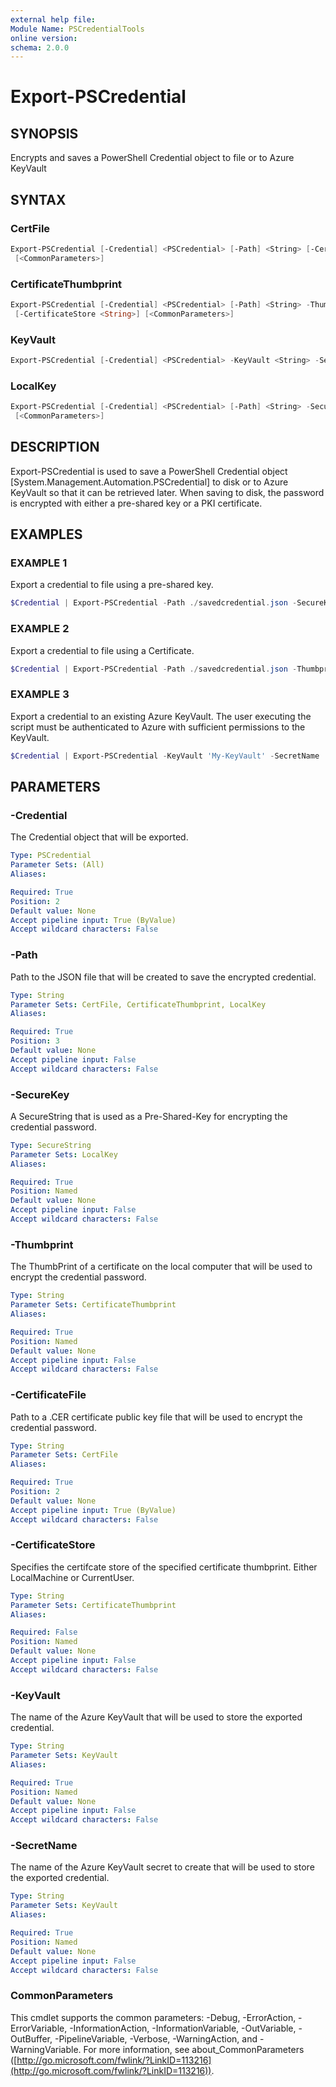 ```yaml
---
external help file:
Module Name: PSCredentialTools
online version:
schema: 2.0.0
---
```


# Export-PSCredential

## SYNOPSIS

Encrypts and saves a PowerShell Credential object to file or to Azure KeyVault

## SYNTAX

### CertFile

```PowerShell
Export-PSCredential [-Credential] <PSCredential> [-Path] <String> [-CertificateFile] <String>
 [<CommonParameters>]
```

### CertificateThumbprint

```PowerShell
Export-PSCredential [-Credential] <PSCredential> [-Path] <String> -Thumbprint <String>
 [-CertificateStore <String>] [<CommonParameters>]
```

### KeyVault

```PowerShell
Export-PSCredential [-Credential] <PSCredential> -KeyVault <String> -SecretName <String> [<CommonParameters>]
```

### LocalKey

```PowerShell
Export-PSCredential [-Credential] <PSCredential> [-Path] <String> -SecureKey <SecureString>
 [<CommonParameters>]
```

## DESCRIPTION

Export-PSCredential is used to save a PowerShell Credential object \[System.Management.Automation.PSCredential\] to disk
or to Azure KeyVault so that it can be retrieved later.
When saving to disk, the password is encrypted with either a pre-shared key
or a PKI certificate.

## EXAMPLES

### EXAMPLE 1

Export a credential to file using a pre-shared key.

```PowerShell
$Credential | Export-PSCredential -Path ./savedcredential.json -SecureKey ( Convertto-SecureString -String '$ecretK3y' -AsPlainText -Force)
```

### EXAMPLE 2

Export a credential to file using a Certificate.

```PowerShell
$Credential | Export-PSCredential -Path ./savedcredential.json -Thumbprint '87BB70A19A7671D389F49AF4C9608B2F381FDD80'
```

### EXAMPLE 3

Export a credential to an existing Azure KeyVault.
The user executing the script must be authenticated to Azure with sufficient permissions to the KeyVault.

```PowerShell
$Credential | Export-PSCredential -KeyVault 'My-KeyVault' -SecretName 'SavedCred-Secret'
```

## PARAMETERS

### -Credential

The Credential object that will be exported.

```yaml
Type: PSCredential
Parameter Sets: (All)
Aliases:

Required: True
Position: 2
Default value: None
Accept pipeline input: True (ByValue)
Accept wildcard characters: False
```

### -Path

Path to the JSON file that will be created to save the encrypted credential.

```yaml
Type: String
Parameter Sets: CertFile, CertificateThumbprint, LocalKey
Aliases:

Required: True
Position: 3
Default value: None
Accept pipeline input: False
Accept wildcard characters: False
```

### -SecureKey

A SecureString that is used as a Pre-Shared-Key for encrypting the credential password.

```yaml
Type: SecureString
Parameter Sets: LocalKey
Aliases:

Required: True
Position: Named
Default value: None
Accept pipeline input: False
Accept wildcard characters: False
```

### -Thumbprint

The ThumbPrint of a certificate on the local computer that will be used to encrypt the credential password.

```yaml
Type: String
Parameter Sets: CertificateThumbprint
Aliases:

Required: True
Position: Named
Default value: None
Accept pipeline input: False
Accept wildcard characters: False
```

### -CertificateFile

Path to a .CER certificate public key file that will be used to encrypt the credential password.

```yaml
Type: String
Parameter Sets: CertFile
Aliases:

Required: True
Position: 2
Default value: None
Accept pipeline input: True (ByValue)
Accept wildcard characters: False
```

### -CertificateStore

Specifies the certifcate store of the specified certificate thumbprint.
Either LocalMachine or CurrentUser.

```yaml
Type: String
Parameter Sets: CertificateThumbprint
Aliases:

Required: False
Position: Named
Default value: None
Accept pipeline input: False
Accept wildcard characters: False
```

### -KeyVault

The name of the Azure KeyVault that will be used to store the exported credential.

```yaml
Type: String
Parameter Sets: KeyVault
Aliases:

Required: True
Position: Named
Default value: None
Accept pipeline input: False
Accept wildcard characters: False
```

### -SecretName

The name of the Azure KeyVault secret to create that will be used to store the exported credential.

```yaml
Type: String
Parameter Sets: KeyVault
Aliases:

Required: True
Position: Named
Default value: None
Accept pipeline input: False
Accept wildcard characters: False
```

### CommonParameters

This cmdlet supports the common parameters: -Debug, -ErrorAction, -ErrorVariable, -InformationAction, -InformationVariable, -OutVariable, -OutBuffer, -PipelineVariable, -Verbose, -WarningAction, and -WarningVariable.
For more information, see about_CommonParameters ([http://go.microsoft.com/fwlink/?LinkID=113216](http://go.microsoft.com/fwlink/?LinkID=113216)).
